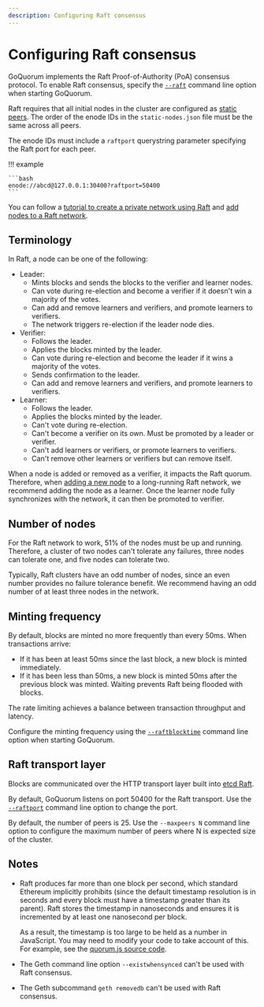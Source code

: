 ```yaml
---
description: Configuring Raft consensus
---
```


# Configuring Raft consensus

GoQuorum implements the Raft Proof-of-Authority (PoA) consensus protocol.
To enable Raft consensus, specify the [`--raft`](../../../Reference/CLI-Syntax.md#raft) command line option when starting GoQuorum.

Raft requires that all initial nodes in the cluster are configured as
[static peers](https://github.com/ethereum/go-ethereum/wiki/Connecting-to-the-network#static-nodes).
The order of the enode IDs in the `static-nodes.json` file must be the same across all peers.

The enode IDs must include a `raftport` querystring parameter specifying the Raft port for each peer.

!!! example

    ```bash
    enode://abcd@127.0.0.1:30400?raftport=50400
    ```

You can follow a [tutorial to create a private network using Raft](../../../Tutorials/Private-Network/Create-a-Raft-network.md)
and [add nodes to a Raft network](../../Use/adding_nodes.md#raft).

## Terminology

In Raft, a node can be one of the following:

- Leader:
    - Mints blocks and sends the blocks to the verifier and learner nodes.
    - Can vote during re-election and become a verifier if it doesn't win a majority of the votes.
    - Can add and remove learners and verifiers, and promote learners to verifiers.
    - The network triggers re-election if the leader node dies.
- Verifier:
    - Follows the leader.
    - Applies the blocks minted by the leader.
    - Can vote during re-election and become the leader if it wins a majority of the votes.
    - Sends confirmation to the leader.
    - Can add and remove learners and verifiers, and promote learners to verifiers.
- Learner:
    - Follows the leader.
    - Applies the blocks minted by the leader.
    - Can't vote during re-election.
    - Can't become a verifier on its own.
      Must be promoted by a leader or verifier.
    - Can't add learners or verifiers, or promote learners to verifiers.
    - Can't remove other learners or verifiers but can remove itself.

When a node is added or removed as a verifier, it impacts the Raft quorum.
Therefore, when [adding a new node](../../Use/adding_nodes.md#raft) to a long-running Raft network, we recommend adding
the node as a learner.
Once the learner node fully synchronizes with the network, it can then be promoted to verifier.

## Number of nodes

For the Raft network to work, 51% of the nodes must be up and running.
Therefore, a cluster of two nodes can't tolerate any failures, three nodes can tolerate one, and five nodes can tolerate two.

Typically, Raft clusters have an odd number of nodes, since an even number provides no failure tolerance benefit.
We recommend having an odd number of at least three nodes in the network.

## Minting frequency

By default, blocks are minted no more frequently than every 50ms. When transactions arrive:

- If it has been at least 50ms since the last block, a new block is minted immediately.
- If it has been less than 50ms, a new block is minted 50ms after the previous block was minted. Waiting
prevents Raft being flooded with blocks.

The rate limiting achieves a balance between transaction throughput and latency.

Configure the minting frequency using the [`--raftblocktime`](../../../Reference/CLI-Syntax.md#raftblocktime)
command line option when starting GoQuorum.

## Raft transport layer

Blocks are communicated over the HTTP transport layer built into [etcd Raft](https://github.com/coreos/etcd).

By default, GoQuorum listens on port 50400 for the Raft transport. Use the
[`--raftport`](../../../Reference/CLI-Syntax.md#raftport) command line option to change the port.

By default, the number of peers is 25. Use the `--maxpeers N` command line option to configure the
maximum number of peers where N is expected size of the cluster.

## Notes

- Raft produces far more than one block per second, which standard Ethereum implicitly prohibits (since the default
  timestamp resolution is in seconds and every block must have a timestamp greater than its parent).
  Raft stores the timestamp in nanoseconds and ensures it is incremented by at least one nanosecond per block.

    As a result, the timestamp is too large to be held as a number in JavaScript.
    You may need to modify your code to take account of this.
    For example, see the [quorum.js source code](https://github.com/ConsenSys/quorum.js/blob/master/lib/index.js#L35).

- The Geth command line option `--existwhensynced` can't be used with Raft consensus.

- The Geth subcommand `geth removedb` can't be used with Raft consensus.
